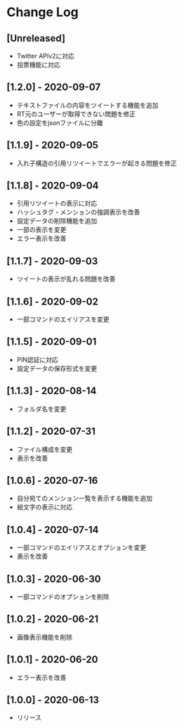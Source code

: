 # Change Log

## [Unreleased]

- Twitter APIv2に対応
- 投票機能に対応

## [1.2.0] - 2020-09-07

- テキストファイルの内容をツイートする機能を追加
- RT元のユーザーが取得できない問題を修正
- 色の設定をjsonファイルに分離

## [1.1.9] - 2020-09-05

- 入れ子構造の引用リツイートでエラーが起きる問題を修正

## [1.1.8] - 2020-09-04

- 引用リツイートの表示に対応
- ハッシュタグ・メンションの強調表示を改善
- 設定データの削除機能を追加
- 一部の表示を変更
- エラー表示を改善

## [1.1.7] - 2020-09-03

- ツイートの表示が乱れる問題を改善

## [1.1.6] - 2020-09-02

- 一部コマンドのエイリアスを変更

## [1.1.5] - 2020-09-01

- PIN認証に対応
- 設定データの保存形式を変更

## [1.1.3] - 2020-08-14

- フォルダ名を変更

## [1.1.2] - 2020-07-31

- ファイル構成を変更
- 表示を改善

## [1.0.6] - 2020-07-16

- 自分宛てのメンション一覧を表示する機能を追加
- 絵文字の表示に対応

## [1.0.4] - 2020-07-14

- 一部コマンドのエイリアスとオプションを変更
- 表示を改善

## [1.0.3] - 2020-06-30

- 一部コマンドのオプションを削除

## [1.0.2] - 2020-06-21

- 画像表示機能を削除

## [1.0.1] - 2020-06-20

- エラー表示を改善

## [1.0.0] - 2020-06-13

- リリース

